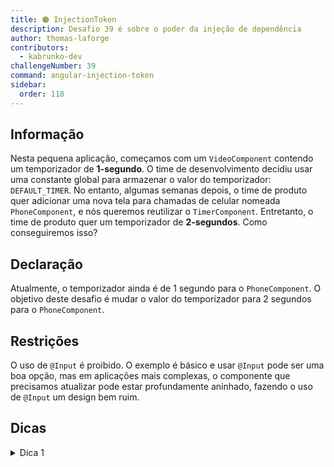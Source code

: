 ```yaml
---
title: 🟠 InjectionToken
description: Desafio 39 é sobre o poder da injeção de dependência
author: thomas-laforge
contributors:
  - kabrunko-dev
challengeNumber: 39
command: angular-injection-token
sidebar:
  order: 118
---
```


## Informação

Nesta pequena aplicação, começamos com um `VideoComponent` contendo um temporizador de **1-segundo**. O time de desenvolvimento decidiu usar uma constante global para armazenar o valor do temporizador: `DEFAULT_TIMER`. No entanto, algumas semanas depois, o time de produto quer adicionar uma nova tela para chamadas de celular nomeada `PhoneComponent`, e nós queremos reutilizar o `TimerComponent`. Entretanto, o time de produto quer um temporizador de **2-segundos**. Como conseguiremos isso?

## Declaração

Atualmente, o temporizador ainda é de 1 segundo para o `PhoneComponent`. O objetivo deste desafio é mudar o valor do temporizador para 2 segundos para o `PhoneComponent`.

## Restrições

O uso de `@Input` é proibido. O exemplo é básico e usar `@Input` pode ser uma boa opção, mas em aplicações mais complexas, o componente que precisamos atualizar pode estar profundamente aninhado, fazendo o uso de `@Input` um design bem ruim.

## Dicas

<details>
  <summary>Dica 1</summary>

Ler esta [postagem de blog](https://itnext.io/stop-being-scared-of-injectiontokens-ab22f72f0fe9) pode ser de grande ajuda.

</details>

